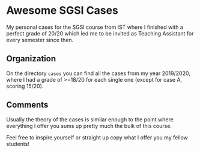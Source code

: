 # Awesome SGSI Cases

My personal cases for the SGSI course from IST where I finished with a perfect grade of 20/20 which led me to be invited as Teaching Assistant for every semester since then.

## Organization

On the directory `cases` you can find all the cases from my year 2019/2020, where I had a grade of >=18/20 for each single one (except for case A, scoring 15/20).

## Comments

Usually the theory of the cases is similar enough to the point where everything I offer you sums up pretty much the bulk of this course.

Feel free to inspire yourself or straight up copy what I offer you my fellow students!
